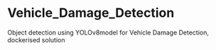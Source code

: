 # Vehicle_Damage_Detection
Object detection using YOLOv8model for Vehicle Damage Detection, dockerised solution
